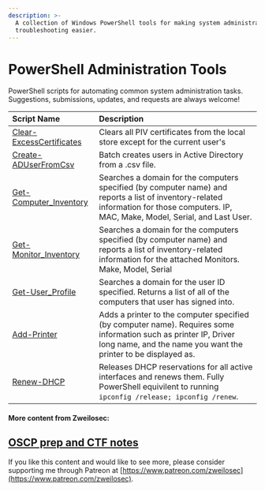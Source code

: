 ```yaml
---
description: >-
  A collection of Windows PowerShell tools for making system administration and
  troubleshooting easier.
---
```


# PowerShell Administration Tools

PowerShell scripts for automating common system administration tasks.  Suggestions, submissions, updates, and requests are always welcome!

| Script Name | Description |
| :--- | :--- |
| [Clear-ExcessCertificates](https://github.com/zweilosec/PowerShell-Administration-Tools/blob/master/Clear-ExcessCertificates.ps1) | Clears all PIV certificates from the local store except for the current user's |
| [Create-ADUserFromCsv](https://github.com/zweilosec/PowerShell-Administration-Tools/blob/master/Create-ADUserFromCsv.ps1) | Batch creates users in Active Directory from a .csv file. |
| [Get-Computer\_Inventory](https://github.com/zweilosec/PowerShell-Administration-Tools/blob/master/Get-Computer_Inventory_toCSV.ps1) | Searches a domain for the computers specified \(by computer name\) and reports a list of inventory-related information for those computers.  IP, MAC, Make, Model, Serial, and Last User. |
| [Get-Monitor\_Inventory](https://github.com/zweilosec/PowerShell-Administration-Tools/blob/master/Get-Monitor_Inventory.ps1) | Searches a domain for the computers specified \(by computer name\) and reports a list of inventory-related information for the attached Monitors. Make, Model, Serial |
| [Get-User\_Profile](https://github.com/zweilosec/PowerShell-Administration-Tools/blob/master/Get-User_Profile.ps1) | Searches a domain for the user ID specified.  Returns a list of all of the computers that user has signed into. |
| [Add-Printer](https://github.com/zweilosec/PowerShell-Administration-Tools/blob/master/add-printer.ps1) | Adds a printer to the computer specified \(by computer name\).  Requires some information such as printer IP, Driver long name, and the name you want the printer to be displayed as. |
| [Renew-DHCP](https://github.com/zweilosec/PowerShell-Administration-Tools/blob/master/Renew-DHCP.ps1) | Releases DHCP reservations for all active interfaces and renews them. Fully PowerShell equivilent to running `ipconfig /release; ipconfig /renew`.

#### More content from Zweilosec:

## [OSCP prep and CTF notes](https://zweilosec.gitbook.io/hackers-rest/)

  
If you like this content and would like to see more, please consider supporting me through Patreon at [https://www.patreon.com/zweilosec](https://www.patreon.com/zweilosec).
